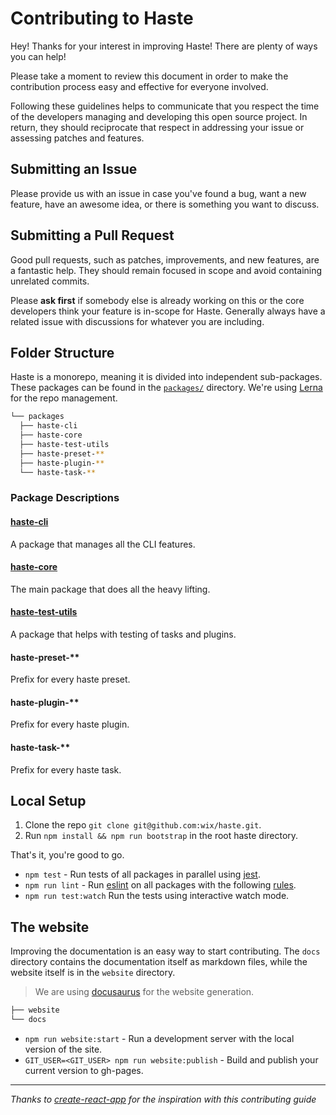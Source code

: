 # Contributing to Haste

Hey! Thanks for your interest in improving Haste! There are plenty of ways you can help!

Please take a moment to review this document in order to make the contribution process easy and effective for everyone involved.

Following these guidelines helps to communicate that you respect the time of the developers managing and developing this open source project. In return, they should reciprocate that respect in addressing your issue or assessing patches and features.

## Submitting an Issue
Please provide us with an issue in case you've found a bug, want a new feature, have an awesome idea, or there is something you want to discuss.

## Submitting a Pull Request
Good pull requests, such as patches, improvements, and new features, are a fantastic help. They should remain focused in scope and avoid containing unrelated commits.

Please **ask first** if somebody else is already working on this or the core developers think your feature is in-scope for Haste. Generally always have a related issue with discussions for whatever you are including.

## Folder Structure
Haste is a monorepo, meaning it is divided into independent sub-packages.
These packages can be found in the [`packages/`](https://github.com/wix/haste/tree/master/packages) directory. We're using [Lerna](https://github.com/lerna/lerna) for the repo management.

```bash
└── packages
  ├── haste-cli
  ├── haste-core
  ├── haste-test-utils
  ├── haste-preset-**
  ├── haste-plugin-**
  └── haste-task-**
```

### Package Descriptions
#### [haste-cli](https://github.com/wix/haste/tree/master/packages/haste-cli)
A package that manages all the CLI features.
#### [haste-core](https://github.com/wix/haste/tree/master/packages/haste-core)
The main package that does all the heavy lifting.
#### [haste-test-utils](https://github.com/wix/haste/tree/master/packages/haste-test-utils)
A package that helps with testing of tasks and plugins.
#### haste-preset-**
Prefix for every haste preset.
#### haste-plugin-**
Prefix for every haste plugin.
#### haste-task-**
Prefix for every haste task.

## Local Setup
1. Clone the repo `git clone git@github.com:wix/haste.git`.
2. Run `npm install && npm run bootstrap` in the root haste directory.

That's it, you're good to go.

* `npm test` - Run tests of all packages in parallel using [jest](https://facebook.github.io/jest/).
* `npm run lint` - Run [eslint](https://eslint.org/) on all packages with the following [rules](https://github.com/wix/haste/blob/master/.eslintrc).
* `npm run test:watch` Run the tests using interactive watch mode.

## The website
Improving the documentation is an easy way to start contributing. The `docs` directory contains the documentation itself as markdown files, while the website itself is in the `website` directory.

> We are using [docusaurus](http://docusaurus.io) for the website generation.

```bash
├── website
└── docs

```
* `npm run website:start` - Run a development server with the local version of the site.
* `GIT_USER=<GIT_USER> npm run website:publish` - Build and publish your current version to gh-pages.

------------

*Thanks to [create-react-app](https://github.com/facebookincubator/create-react-app/blob/master/CONTRIBUTING.md) for the inspiration with this contributing guide*
